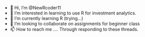 - 👋 Hi, I’m @NewRcoder11
- 👀 I’m interested in learning to use R for investment analytics. 
- 🌱 I’m currently learning R (trying...)
- 💞️ I’m looking to collaborate on assignments for beginner class
- 📫 How to reach me .... Through responding to these threads.  

<!---
NewRcoder11/NewRcoder11 is a ✨ special ✨ repository because its `README.md` (this file) appears on your GitHub profile.
You can click the Preview link to take a look at your changes.
--->
